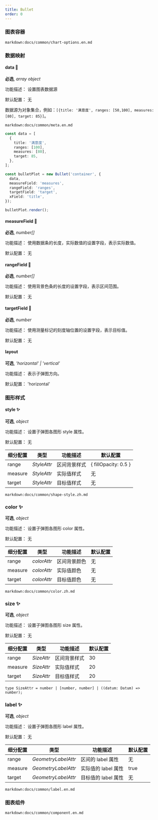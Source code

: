 ```yaml
---
title: Bullet
order: 0
---
```


 

### 图表容器

`markdown:docs/common/chart-options.en.md`

### 数据映射

#### data 📌

**必选**, _array object_

功能描述： 设置图表数据源

默认配置： 无

数据源为对象集合，例如：`[{title: '满意度', ranges: [50,100], measures: [80], target: 85}]`。

`markdown:docs/common/meta.en.md`

```ts
const data = [
  {
    title: '满意度',
    ranges: [100],
    measures: [80],
    target: 85,
  },
];

const bulletPlot = new Bullet('container', {
  data,
  measureField: 'measures',
  rangeField: 'ranges',
  targetField: 'target',
  xField: 'title',
});

bulletPlot.render();
```

#### measureField 📌

**必选**, _number[]_

功能描述： 使用数据条的长度，实际数值的设置字段，表示实际数值。

默认配置： 无

#### rangeField 📌

**必选**, _number[]_

功能描述： 使用背景色条的长度的设置字段，表示区间范围。

默认配置： 无

#### targetField 📌

**必选**, _number_

功能描述： 使用测量标记的刻度轴位置的设置字段，表示目标值。

默认配置： 无

#### layout

**可选**, _'horizontal' | 'vertical'_

功能描述： 表示子弹图方向。

默认配置： 'horizontal'

### 图形样式

#### style ✨

**可选**, _object_

功能描述： 设置子弹图各图形 style 属性。

默认配置： 无

| 细分配置 | 类型        | 功能描述     | 默认配置             |
| -------- | ----------- | ------------ | -------------------- |
| range    | _StyleAttr_ | 区间背景样式 | { fillOpacity: 0.5 } |
| measure  | _StyleAttr_ | 实际值样式   | 无                   |
| target   | _StyleAttr_ | 目标值样式   | 无                   |

`markdown:docs/common/shape-style.zh.md`

### color ✨

**可选**, _object_

功能描述： 设置子弹图各图形 color 属性。

默认配置： 无

| 细分配置 | 类型        | 功能描述     | 默认配置 |
| -------- | ----------- | ------------ | -------- |
| range    | _colorAttr_ | 区间背景颜色 | 无       |
| measure  | _colorAttr_ | 实际值颜色   | 无       |
| target   | _colorAttr_ | 目标值颜色   | 无       |

`markdown:docs/common/color.zh.md`

### size ✨

**可选**, _object_

功能描述： 设置子弹图各图形 size 属性。

默认配置： 无

| 细分配置 | 类型       | 功能描述     | 默认配置 |
| -------- | ---------- | ------------ | -------- |
| range    | _SizeAttr_ | 区间背景样式 | 30       |
| measure  | _SizeAttr_ | 实际值样式   | 20       |
| target   | _SizeAttr_ | 目标值样式   | 20       |

```plain
type SizeAttr = number | [number, number] | ((datum: Datum) => number);

```

### label ✨

**可选**, _object_

功能描述： 设置子弹图各图形 label 属性。

默认配置： 无

| 细分配置 | 类型                | 功能描述            | 默认配置 |
| -------- | ------------------- | ------------------- | -------- |
| range    | _GeometryLabelAttr_ | 区间的 label 属性   | 无       |
| measure  | _GeometryLabelAttr_ | 实际值的 label 属性 | true     |
| target   | _GeometryLabelAttr_ | 目标值的 label 属性 | 无       |

`markdown:docs/common/label.en.md`

### 图表组件

`markdown:docs/common/component.en.md`
